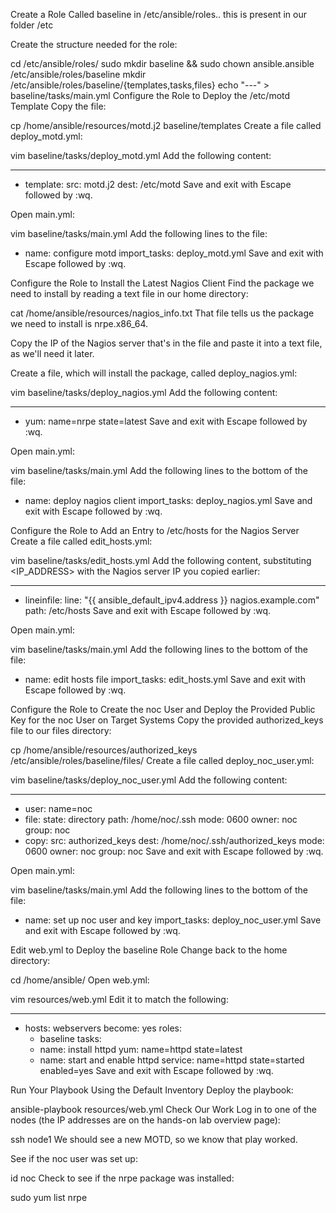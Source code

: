 Create a Role Called baseline in /etc/ansible/roles.. this is present in our folder /etc

Create the structure needed for the role:

cd /etc/ansible/roles/
sudo mkdir baseline && sudo chown ansible.ansible /etc/ansible/roles/baseline
mkdir /etc/ansible/roles/baseline/{templates,tasks,files}
echo "---" > baseline/tasks/main.yml
Configure the Role to Deploy the /etc/motd Template
Copy the file:

cp /home/ansible/resources/motd.j2 baseline/templates
Create a file called deploy_motd.yml:

vim baseline/tasks/deploy_motd.yml
Add the following content:

---
- template:
    src: motd.j2
    dest: /etc/motd
Save and exit with Escape followed by :wq.

Open main.yml:

vim baseline/tasks/main.yml
Add the following lines to the file:

- name: configure motd
  import_tasks: deploy_motd.yml
Save and exit with Escape followed by :wq.

Configure the Role to Install the Latest Nagios Client
Find the package we need to install by reading a text file in our home directory:

cat /home/ansible/resources/nagios_info.txt
That file tells us the package we need to install is nrpe.x86_64.

Copy the IP of the Nagios server that's in the file and paste it into a text file, as we'll need it later.

Create a file, which will install the package, called deploy_nagios.yml:

vim baseline/tasks/deploy_nagios.yml
Add the following content:

---
- yum: name=nrpe state=latest
Save and exit with Escape followed by :wq.

Open main.yml:

vim baseline/tasks/main.yml
Add the following lines to the bottom of the file:

- name: deploy nagios client
  import_tasks: deploy_nagios.yml
Save and exit with Escape followed by :wq.

Configure the Role to Add an Entry to /etc/hosts for the Nagios Server
Create a file called edit_hosts.yml:

vim baseline/tasks/edit_hosts.yml
Add the following content, substituting <IP_ADDRESS> with the Nagios server IP you copied earlier:

---
- lineinfile:
    line: "{{ ansible_default_ipv4.address }} nagios.example.com" 
    path: /etc/hosts
Save and exit with Escape followed by :wq.

Open main.yml:

vim  baseline/tasks/main.yml
Add the following lines to the bottom of the file:

- name: edit hosts file
  import_tasks: edit_hosts.yml
Save and exit with Escape followed by :wq.

Configure the Role to Create the noc User and Deploy the Provided Public Key for the noc User on Target Systems
Copy the provided authorized_keys file to our files directory:

cp /home/ansible/resources/authorized_keys /etc/ansible/roles/baseline/files/
Create a file called deploy_noc_user.yml:

vim baseline/tasks/deploy_noc_user.yml
Add the following content:

---
- user: name=noc
- file:
     state: directory
     path: /home/noc/.ssh
     mode: 0600
     owner: noc
     group: noc
- copy:
     src: authorized_keys
     dest: /home/noc/.ssh/authorized_keys
     mode: 0600
     owner: noc
     group: noc
Save and exit with Escape followed by :wq.

Open main.yml:

vim baseline/tasks/main.yml
Add the following lines to the bottom of the file:

- name: set up noc user and key
  import_tasks: deploy_noc_user.yml
Save and exit with Escape followed by :wq.

Edit web.yml to Deploy the baseline Role
Change back to the home directory:

cd /home/ansible/
Open web.yml:

vim resources/web.yml
Edit it to match the following:

---
- hosts: webservers
  become: yes
  roles:
    - baseline
  tasks:
    - name: install httpd
      yum: name=httpd state=latest
    - name: start and enable httpd
      service: name=httpd state=started enabled=yes
Save and exit with Escape followed by :wq.

Run Your Playbook Using the Default Inventory
Deploy the playbook:

ansible-playbook resources/web.yml
Check Our Work
Log in to one of the nodes (the IP addresses are on the hands-on lab overview page):

ssh node1
We should see a new MOTD, so we know that play worked.

See if the noc user was set up:

id noc
Check to see if the nrpe package was installed:

sudo yum list nrpe
